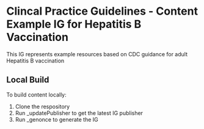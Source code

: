 # Clincal Practice Guidelines - Content Example IG for Hepatitis B Vaccination

This IG represents example resources based on CDC guidance for adult Hepatitis B vaccination

## Local Build

To build content locally:

  1. Clone the respository
  2. Run _updatePublisher to get the latest IG publisher
  3. Run _genonce to generate the IG